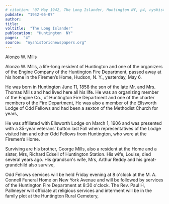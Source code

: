 ```yaml
---
# citation: "07 May 1942, The Long Islander, Huntington NY, p4, nyshistoricnewspapers.org."
pubdate:  "1942-05-07"
author: 
title: 
voltitle:  "The Long Islander"
publocation:  "Huntington  NY"
pages:  "4"
source:  "nyshistoricnewspapers.org"
---
```

Alonzo W. Mills 

Alonzo W. Mills, a life-long resident of Huntington and one of the organizers of the Engine Company of the Huntington Fire Department, passed away at his home in the Firemen’s Home, Hudson, N. Y., yesterday, May 6. 

He was born in Huntington June 11, 1858 the son of the late Mr. and Mrs. Thomas Mills and had lived here all his life. He was an organizing member of the Engine Co., of Huntington Fire Department and one of the charter members of the Fire Department, He was also a member of the Ellsworth Lodge of Odd Fellows and had been a sexton of the Methodist Church for years, 

He was affiliated with Ellsworth Lodge on March 1, 1906 and was presented with a 35-year veterans’ button last Fall when representatives of the Lodge visited him and other Odd Fellows from Huntington, who were at the Firemen’s Home. 

Surviving are his brother, George Mills, also a resident at the Home and a sister, Mrs, Richard Edsell of Huntington Station. His wife, Louise, died several years ago. His grandson's wife, Mrs, Arthur Reddy and his great-grandchild also survive, 

Odd Fellows services will be held Friday evening at 8 o'clock at the M. A. Connell Funeral Home on New York Avenue and will be followed by services of the Huntington Fire Department at 8:30 o'clock. The Rev. Paul H, Pallmeyer will officiate at religious services and interment will be in the family plot at the Huntington Rural Cemetery, 

